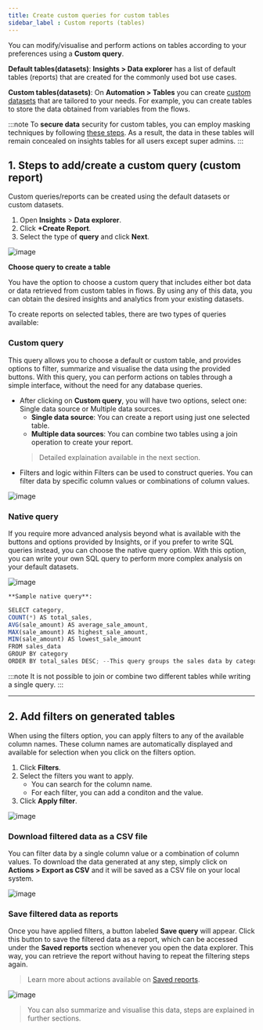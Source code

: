 ```yaml
---
title: Create custom queries for custom tables
sidebar_label : Custom reports (tables) 
---
```


You can modify/visualise and perform actions on tables according to your preferences using a **Custom query**.


**Default tables(datasets)**: **Insights > Data explorer** has a list of default tables (reports) that are created for the commonly used bot use cases. 

**Custom tables(datasets)**: On **Automation > Tables** you can create [custom datasets](https://docs.yellow.ai/docs/platform_concepts/studio/database) that are tailored to your needs. For example, you can create tables to store the data obtained from variables from the flows. 



:::note
To **secure data** security for custom tables, you can employ masking techniques by following [these steps](https://docs.yellow.ai/docs/platform_concepts/studio/database#mask-database-columns). As a result, the data in these tables will remain concealed on insights tables for all users except super admins.
:::

## 1. Steps to add/create a custom query (custom report) 

Custom queries/reports can be created using the default datasets or custom datasets.
1. Open **Insights** > **Data explorer**. 
2. Click **+Create Report**. 
3. Select the type of **query** and click **Next**. 

![image](https://imgur.com/J2dtFSS.png)


**Choose query to create a table**

You have the option to choose a custom query that includes either bot data or data retrieved from custom tables in flows. By using any of this data, you can obtain the desired insights and analytics from your existing datasets.

To create reports on selected tables, there are two types of queries available:

### Custom query

This query allows you to choose a default or custom table, and provides options to filter, summarize and visualise the data using the provided buttons. With this query, you can perform actions on tables through a simple interface, without the need for any database queries.
- After clicking on **Custom query**, you will have two options, select one: Single data source or Multiple data sources.
    - **Single data source**: You can create a report using just one selected table.
    - **Multiple data sources**: You can combine two tables using a join operation to create your report. 
    > Detailed explaination available in the next section. 
- Filters and logic within Filters can be used to construct queries. You can filter data by specific column values or combinations of column values.

![image](https://imgur.com/NmKO84z.png)

### Native query

If you require more advanced analysis beyond what is available with the buttons and options provided by Insights, or if you prefer to write SQL queries instead, you can choose the native query option. With this option, you can write your own SQL query to perform more complex analysis on your default datasets.

![image](https://imgur.com/2zNJu3m.png)
    
    **Sample native query**:

```js
SELECT category, 
COUNT(*) AS total_sales, 
AVG(sale_amount) AS average_sale_amount, 
MAX(sale_amount) AS highest_sale_amount, 
MIN(sale_amount) AS lowest_sale_amount 
FROM sales_data
GROUP BY category
ORDER BY total_sales DESC; --This query groups the sales data by category and calculates the total number of sales, the average sale amount, and the highest and lowest sale amounts for each category. The results are then sorted in descending order by the total number of sales.
```

:::note
It is not possible to join or combine two different tables while writing a single query.
:::

----

## 2. Add filters on generated tables 

When using the filters option, you can apply filters to any of the available column names. These column names are automatically displayed and available for selection when you click on the filters option.

1. Click **Filters**. 
2. Select the filters you want to apply. 
    - You can search for the column name. 
    - For each filter, you can add a conditon and the value. 
3. Click **Apply filter**.

![image](https://imgur.com/S3fwsji.png)

### Download filtered data as a CSV file

You can filter data by a single column value or a combination of column values. To download the data generated at any step, simply click on **Actions > Export as CSV** and it will be saved as a CSV file on your local system.

![image](https://imgur.com/mxj8XeX.png)

### Save filtered data as reports 

Once you have applied filters, a button labeled **Save query** will appear. Click this button to save the filtered data as a report, which can be accessed under the **Saved reports** section whenever you open the data explorer. This way, you can retrieve the report without having to repeat the filtering steps again.             

> Learn more about actions available on [Saved reports](https://docs.yellow.ai/docs/platform_concepts/growth/dataexplorer/savedreportsactions).

![image](https://imgur.com/TPu8gGr.png)

> You can also summarize and visualise this data, steps are explained in further sections. 

